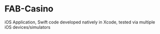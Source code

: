# FAB-Casino
iOS Application, Swift code developed natively in Xcode, tested via multiple iOS devices/simulators 

